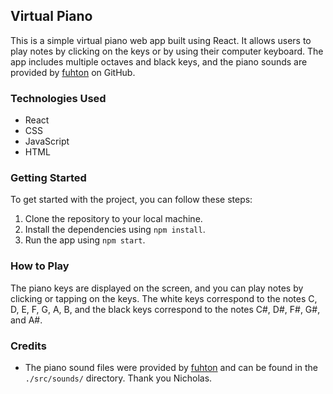 ## Virtual Piano


This is a simple virtual piano web app built using React. It allows users to play notes by clicking on the keys or by using their computer keyboard. The app includes multiple octaves and black keys, and the piano sounds are provided by [fuhton](https://github.com/fuhton) on GitHub.

### Technologies Used
* React
* CSS
* JavaScript
* HTML

### Getting Started

To get started with the project, you can follow these steps:

1. Clone the repository to your local machine.
2. Install the dependencies using `npm install`.
3. Run the app using `npm start`.

### How to Play

The piano keys are displayed on the screen, and you can play notes by clicking or tapping on the keys. The white keys correspond to the notes C, D, E, F, G, A, B, and the black keys correspond to the notes C#, D#, F#, G#, and A#.

### Credits

- The piano sound files were provided by [fuhton](https://github.com/fuhton) and can be found in the `./src/sounds/` directory. Thank you Nicholas.
